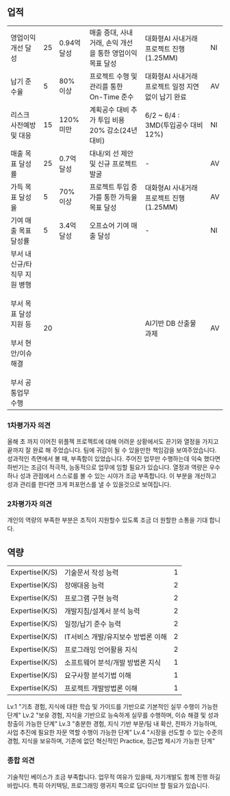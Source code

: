 
## 업적

|   |   |   |   |   |   |
|---|---|---|---|---|---|
|영업이익 개선 달성|25|0.94억 달성|매출 증대, 사내 거래, 손익 개선을 통한 영업이익 목표 달성|대화형AI 사내거래 프로젝트 진행(1.25MM)|NI|
|납기 준수율|5|80% 이상|프로젝트 수행 및 관리를 통한 On-Time 준수|대화형AI 사내거래 프로젝트 일정 지연없이 납기 완료|AV|
|리스크 사전예방 및 대응|15|120% 미만|계획공수 대비 추가 투입 비용 20% 감소(24년 대비)|6/2 ~ 6/4 : 3MD(투입공수 대비 12%)|NI|
|매출 목표 달성률|25|0.7억 달성|대내/외 선 제안 및 신규 프로젝트 발굴|-|AV|
|가득 목표 달성율|5|70% 이상|프로젝트 투입 증가를 통한 가득율 목표 달성|대화형AI 사내거래 프로젝트 진행(1.25MM)|AV|
|기여 매출 목표 달성률|5|3.4억 달성|오프쇼어 기여 매출 달성|-|NI|
|부서 내 신규/타 직무 지원 병행  <br>  <br>부서 목표 달성지원 등  <br>  <br>부서 현안/이슈 해결  <br>  <br>부서 공통업무 수행|20|||AI기반 DB 산출물 과제|AV|


### 1차평가자 의견

올해 초 까지 이어진 위플젝 프로젝트에 대해 어려운 상황에서도 끈기와 열정을 가지고 끝까지 잘 완료 해 주었습니다. 팀에 귀감이 될 수 있을만한 책임감을 보여주었습니다.
성과적인 측면에서 볼 때, 부족함이 있었습니다. 주어진 업무만 수행하는데 익숙 했다면 하반기는 조금더 적극적, 능동적으로 업무에 임할 필요가 있습니다.
열정과 역량은 우수하나 성과 관점에서 스스로를 볼 수 있는 시야가 조금 부족합니다. 이 부분을 개선하고 성과 관리를 한다면 크게 퍼포먼스를 낼 수 있을것으로 보여집니다.

### 2차평가자 의견
개인의 역량의 부족한 부분은 조직이 지원할수 있도록 조금 더 원할한 소통을 기대 합니다. 


## 역량
|   |   |   |
|---|---|---|
|Expertise(K/S)|기술문서 작성 능력|1|
|Expertise(K/S)|장애대응 능력|2|
|Expertise(K/S)|프로그램 구현 능력|2|
|Expertise(K/S)|개발지침/설계서 분석 능력|2|
|Expertise(K/S)|일정/납기 준수 능력|2|
|Expertise(K/S)|IT서비스 개발/유지보수 방법론 이해|2|
|Expertise(K/S)|프로그래밍 언어활용 지식|2|
|Expertise(K/S)|소프트웨어 분석/개발 방법론 지식|1|
|Expertise(K/S)|요구사항 분석기법 이해|1|
|Expertise(K/S)|프로젝트 개발방법론 이해|1|
Lv.1	"기초 경험, 지식에 대한 학습 및 가이드를 기반으로
기본적인 실무 수행이 가능한 단계"
Lv.2	"보유 경험, 지식을 기반으로 능숙하게 실무를 수행하며,
이슈 해결 및 성과 창출이 가능한 단계"
Lv.3	"충분한 경험, 지식 기반 부문/팀 내 확산, 전파가 가능하며,
사업 추진에 필요한 자문 역할 수행이 가능한 단계"
Lv.4	"시장을 선도할 수 있는 수준의 경험, 지식을 보유하며,
기존에 없던 혁신적인 Practice, 접근법 제시가 가능한 단계"


### 종합 의견
기술적인 베이스가 조금 부족합니다. 업무적 여유가 있을때, 자기개발도 함께 진행 하길 바랍니다. 특히 아키텍팅, 프로그래밍 랭귀지 쪽으로 딥다이브 할 필요가 있습니다.